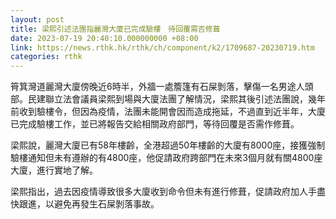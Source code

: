 ```yaml
---
layout: post
title: 梁熙引述法團指麗灣大廈已完成驗樓　待回覆需否修葺
date: 2023-07-19 20:40:10.000000000 +08:00
link: https://news.rthk.hk/rthk/ch/component/k2/1709687-20230719.htm
categories: rthk
---
```


筲箕灣道麗灣大廈傍晚近6時半，外牆一處簷篷有石屎剝落，擊傷一名男途人頭部。民建聯立法會議員梁熙到場與大廈法團了解情況，梁熙其後引述法團說，幾年前收到驗樓令，但因為疫情，法團未能開會因而造成拖延，不過直到近半年，大廈已完成驗樓工作，並已將報告交給相關政府部門，等待回覆是否需作修葺。

梁熙說，麗灣大廈已有58年樓齡，全港超過50年樓齡的大廈有8000座，接獲強制驗樓通知但未有遵辦的有4800座，他促請政府跨部門在未來3個月就有關4800座大廈，進行實地了解。

梁熙指出，過去因疫情導致很多大廈收到命令但未有進行修葺，促請政府加人手盡快跟進，以避免再發生石屎剝落事故。

